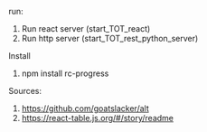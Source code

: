 run:
1. Run react server (start_TOT_react)
2. Run http server (start_TOT_rest_python_server)

Install
1. npm install rc-progress

Sources:
1. https://github.com/goatslacker/alt
1. https://react-table.js.org/#/story/readme